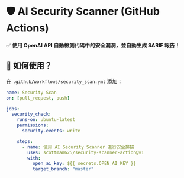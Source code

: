 # 🛡️ AI Security Scanner (GitHub Actions)

✅ **使用 OpenAI API 自動檢測代碼中的安全漏洞，並自動生成 SARIF 報告！**

## 🚀 如何使用？
在 `.github/workflows/security_scan.yml` 添加：
```yaml
name: Security Scan
on: [pull_request, push]

jobs:
  security_check:
    runs-on: ubuntu-latest
    permissions:
      security-events: write

    steps:
      - name: 使用 AI Security Scanner 進行安全掃描
        uses: scottman625/security-scanner-action@v1
        with:
          open_ai_key: ${{ secrets.OPEN_AI_KEY }}
          target_branch: "master"
